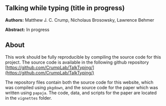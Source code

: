 ## Talking while typing (title in progress)

**Authors:** Matthew J. C. Crump, Nicholaus Brosowsky, Lawrence Behmer

**Abstract:** In progress

## About

This work should be fully reproducible by compiling the source code for this project. The source code is available in the following github repository [https://github.com/CrumpLab/TalkTyping/](https://github.com/CrumpLab/TalkTyping/)

The repository files contain both the source code for this website, which was compiled using `pkgdown`, and the source code for the paper which was written using `papaja`. The code, data, and scripts for the paper are located in the `vignettes` folder. 

